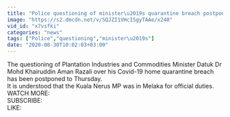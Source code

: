 ```yaml
---
title: "Police questioning of minister\u2019s quarantine breach postponed"
image: "https://s2.dmcdn.net/v/SQJZI1VHcISgyTAAe/x240"
vid_id: "x7vsfki"
categories: "news"
tags: ["Police","questioning","minister\u2019s"]
date: "2020-08-30T10:02:03+03:00"
---
```

The questioning of Plantation Industries and Commodities Minister Datuk Dr Mohd Khairuddin Aman Razali over his Covid-19 home quarantine breach has been postponed to Thursday.  <br>It is understood that the Kuala Nerus MP was in Melaka for official duties.  <br>WATCH MORE:   <br>SUBSCRIBE:   <br>LIKE: 
